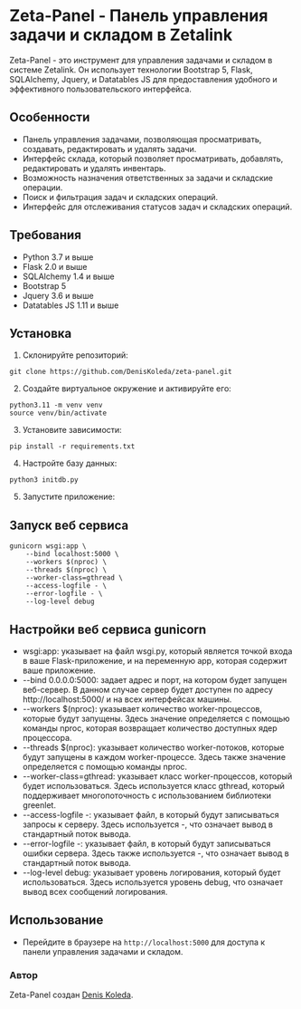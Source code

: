 # Zeta-Panel - Панель управления задачи и складом в Zetalink

Zeta-Panel - это инструмент для управления задачами и складом в системе Zetalink. Он использует технологии Bootstrap 5, Flask, SQLAlchemy, Jquery, и Datatables JS для предоставления удобного и эффективного пользовательского интерфейса.

## Особенности

- Панель управления задачами, позволяющая просматривать, создавать, редактировать и удалять задачи.
- Интерфейс склада, который позволяет просматривать, добавлять, редактировать и удалять инвентарь.
- Возможность назначения ответственных за задачи и складские операции.
- Поиск и фильтрация задач и складских операций.
- Интерфейс для отслеживания статусов задач и складских операций.

## Требования

- Python 3.7 и выше
- Flask 2.0 и выше
- SQLAlchemy 1.4 и выше
- Bootstrap 5
- Jquery 3.6 и выше
- Datatables JS 1.11 и выше

## Установка

1. Склонируйте репозиторий:
```
git clone https://github.com/DenisKoleda/zeta-panel.git
```
2. Создайте виртуальное окружение и активируйте его:
```
python3.11 -m venv venv
source venv/bin/activate
```
3. Установите зависимости:
```
pip install -r requirements.txt
```
4. Настройте базу данных:
```
python3 initdb.py
```
5. Запустите приложение:
## Запуск веб сервиса
```
gunicorn wsgi:app \
    --bind localhost:5000 \
    --workers $(nproc) \
    --threads $(nproc) \
    --worker-class=gthread \
    --access-logfile - \
    --error-logfile - \
    --log-level debug
```

## Настройки веб сервиса gunicorn
* wsgi:app: указывает на файл wsgi.py, который является точкой входа в ваше Flask-приложение, и на переменную app, которая содержит ваше приложение.
* --bind 0.0.0.0:5000: задает адрес и порт, на котором будет запущен веб-сервер. В данном случае сервер будет доступен по адресу http://localhost:5000/ и на всех интерфейсах машины.
* --workers $(nproc): указывает количество worker-процессов, которые будут запущены. Здесь значение определяется с помощью команды nproc, которая возвращает количество доступных ядер процессора.
* --threads $(nproc): указывает количество worker-потоков, которые будут запущены в каждом worker-процессе. Здесь также значение определяется с помощью команды nproc.
* --worker-class=gthread: указывает класс worker-процессов, который будет использоваться. Здесь используется класс gthread, который поддерживает многопоточность с использованием библиотеки greenlet.
* --access-logfile -: указывает файл, в который будут записываться запросы к серверу. Здесь используется -, что означает вывод в стандартный поток вывода.
* --error-logfile -: указывает файл, в который будут записываться ошибки сервера. Здесь также используется -, что означает вывод в стандартный поток вывода.
* --log-level debug: указывает уровень логирования, который будет использоваться. Здесь используется уровень debug, что означает вывод всех сообщений логирования.

## Использование

- Перейдите в браузере на `http://localhost:5000` для доступа к панели управления задачами и складом.

### Автор

Zeta-Panel создан [Denis Koleda](https://github.com/DenisKoleda).